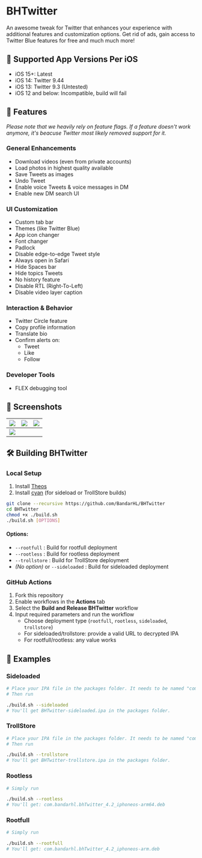 # BHTwitter

An awesome tweak for Twitter that enhances your experience with additional features and customization options. Get rid of ads, gain access to Twitter Blue features for free and much much more! 

## 🍎 Supported App Versions Per iOS
- iOS 15+: Latest
- iOS 14: Twitter 9.44
- iOS 13: Twitter 9.3 (Untested)
- iOS 12 and below: Incompatible, build will fail

## 🧩 Features
*Please note that we heavily rely on feature flags. If a feature doesn't work anymore, it's beacuse Twitter most likely removed support for it.*

###  General Enhancements 
- Download videos (even from private accounts)
- Load photos in highest quality available
- Save Tweets as images
- Undo Tweet
- Enable voice Tweets & voice messages in DM
- Enable new DM search UI

###  UI Customization
- Custom tab bar
- Themes (like Twitter Blue)
- App icon changer
- Font changer
- Padlock
- Disable edge-to-edge Tweet style
- Always open in Safari
- Hide Spaces bar
- Hide topics Tweets
- No history feature
- Disable RTL (Right-To-Left)
- Disable video layer caption

###  Interaction & Behavior
- Twitter Circle feature
- Copy profile information
- Translate bio
- Confirm alerts on:
  - Tweet
  - Like
  - Follow

###  Developer Tools
- FLEX debugging tool


## 📸 Screenshots

| ![](1.png) | ![](2.png) | ![](3.png) |
|:----------:|:----------:|:----------:|
| ![](4.png) |


## 🛠 Building BHTwitter

###  Local Setup

1. Install [Theos](https://github.com/theos/theos)
2. Install [cyan](https://github.com/asdfzxcvbn/pyzule-rw) (for sideload or TrollStore builds)

```bash
git clone --recursive https://github.com/BandarHL/BHTwitter
cd BHTwitter
chmod +x ./build.sh
./build.sh [OPTIONS]
```

#### Options:
- `--rootfull` : Build for rootfull deployment
- `--rootless` : Build for rootless deployment
- `--trollstore` : Build for TrollStore deployment
- *(No option)* or `--sideloaded` : Build for sideloaded deployment 


###  GitHub Actions

1. Fork this repository
2. Enable workflows in the **Actions** tab
3. Select the **Build and Release BHTwitter** workflow
4. Input required parameters and run the workflow
   - Choose deployment type (`rootfull`, `rootless`, `sideloaded`, `trollstore`)
   - For sideloaded/trollstore: provide a valid URL to decrypted IPA
   - For rootfull/rootless: any value works


## 🚀 Examples

###  Sideloaded
```bash
# Place your IPA file in the packages folder. It needs to be named "com.atebits.Tweetie2.ipa"
# Then run

./build.sh --sideloaded
# You'll get BHTwitter-sideloaded.ipa in the packages folder.
```

###  TrollStore
```bash
# Place your IPA file in the packages folder. It needs to be named "com.atebits.Tweetie2.ipa"
# Then run

./build.sh --trollstore
# You'll get BHTwitter-trollstore.ipa in the packages folder.
```

###  Rootless
```bash
# Simply run

./build.sh --rootless
# You'll get: com.bandarhl.bhTwitter_4.2_iphoneos-arm64.deb
```

###  Rootfull
```bash
# Simply run

./build.sh --rootfull
# You'll get: com.bandarhl.bhTwitter_4.2_iphoneos-arm.deb
```
